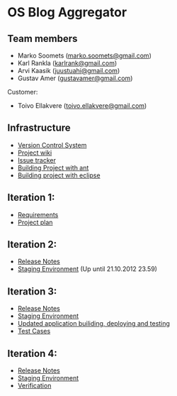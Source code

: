 # OS Blog Aggregator #

## Team members ##

  * Marko Soomets (marko.soomets@gmail.com)
  * Karl Rankla (karlrank@gmail.com)
  * Arvi Kaasik (juustuahi@gmail.com)
  * Gustav Amer (gustavamer@gmail.com)

Customer:

  * Toivo Ellakvere (toivo.ellakvere@gmail.com)

## Infrastructure ##

  * [Version Control System](http://code.google.com/p/os-blog-aggregator/source/browse)
  * [Project wiki](https://docs.google.com/document/d/1V5lGJ9coOR7j4O3t0yOASFgoc0yAyXW7fHlkiX00NVc/edit)
  * [Issue tracker](http://code.google.com/p/os-blog-aggregator/issues/list)
  * [Building Project with ant](BuildAnt.md)
  * [Building project with eclipse](BuildEclipse.md)

## Iteration 1: ##

  * [Requirements](requirements_document.md)
  * [Project plan](ProjectPlan.md)
## Iteration 2: ##

  * [Release Notes](ReleaseNotes.md)
  * [Staging Environment](http://osblogaggregator.appspot.com) (Up until 21.10.2012 23.59)

## Iteration 3: ##

  * [Release Notes](RealeasNotesIter3.md)
  * [Staging Environment](http://osblogaggregator.appspot.com)
  * [Updated application builiding, deploying and testing](BuildAnt.md)
  * [Test Cases](https://docs.google.com/document/d/1xixCPLEVx3KEsxIKsGWefSo8wLRmeKcpQmkfd5nOV0g/edit)

## Iteration 4: ##
  * [Release Notes](RealeasNotesIter4.md)
  * [Staging Environment](http://osblogaggregator.appspot.com)
  * [Verification](Verification.md)